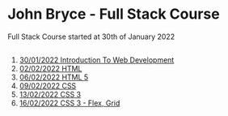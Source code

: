 # John Bryce - Full Stack Course

Full Stack Course started at 30th of January 2022

##

1. [30/01/2022 Introduction To Web Development](https://github.com/barsheshet/jbc-2022-01-30-fullstack/tree/main/2022-01-30%20Introduction%20To%20Web%20Development)
2. [02/02/2022 HTML](https://github.com/barsheshet/jbc-2022-01-30-fullstack/tree/main/2022-02-02%20HTML)
3. [06/02/2022 HTML 5](https://github.com/barsheshet/jbc-2022-01-30-fullstack/tree/main/2022-02-06%20HTML%205)
4. [09/02/2022 CSS](https://github.com/barsheshet/jbc-2022-01-30-fullstack/tree/main/2022-02-09%20CSS)
5. [13/02/2022 CSS 3](https://github.com/barsheshet/jbc-2022-01-30-fullstack/tree/main/2022-02-13%20CSS%203)
6. [16/02/2022 CSS 3 - Flex, Grid](https://github.com/barsheshet/jbc-2022-01-30-fullstack/tree/main/2022-02-19%20CSS%203%20-%20Flex%2C%20Grid)

